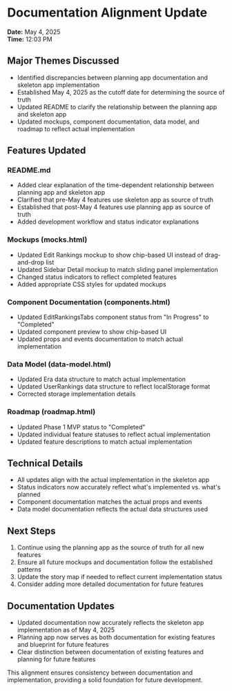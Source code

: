 # Documentation Alignment Update

**Date:** May 4, 2025  
**Time:** 12:03 PM  

## Major Themes Discussed

- Identified discrepancies between planning app documentation and skeleton app implementation
- Established May 4, 2025 as the cutoff date for determining the source of truth
- Updated README to clarify the relationship between the planning app and skeleton app
- Updated mockups, component documentation, data model, and roadmap to reflect actual implementation

## Features Updated

### README.md
- Added clear explanation of the time-dependent relationship between planning app and skeleton app
- Clarified that pre-May 4 features use skeleton app as source of truth
- Established that post-May 4 features use planning app as source of truth
- Added development workflow and status indicator explanations

### Mockups (mocks.html)
- Updated Edit Rankings mockup to show chip-based UI instead of drag-and-drop list
- Updated Sidebar Detail mockup to match sliding panel implementation
- Changed status indicators to reflect completed features
- Added appropriate CSS styles for updated mockups

### Component Documentation (components.html)
- Updated EditRankingsTabs component status from "In Progress" to "Completed"
- Updated component preview to show chip-based UI
- Updated props and events documentation to match actual implementation

### Data Model (data-model.html)
- Updated Era data structure to match actual implementation
- Updated UserRankings data structure to reflect localStorage format
- Corrected storage implementation details

### Roadmap (roadmap.html)
- Updated Phase 1 MVP status to "Completed"
- Updated individual feature statuses to reflect actual implementation
- Updated feature descriptions to match actual implementation

## Technical Details

- All updates align with the actual implementation in the skeleton app
- Status indicators now accurately reflect what's implemented vs. what's planned
- Component documentation matches the actual props and events
- Data model documentation reflects the actual data structures used

## Next Steps

1. Continue using the planning app as the source of truth for all new features
2. Ensure all future mockups and documentation follow the established patterns
3. Update the story map if needed to reflect current implementation status
4. Consider adding more detailed documentation for future features

## Documentation Updates

- Updated documentation now accurately reflects the skeleton app implementation as of May 4, 2025
- Planning app now serves as both documentation for existing features and blueprint for future features
- Clear distinction between documentation of existing features and planning for future features

This alignment ensures consistency between documentation and implementation, providing a solid foundation for future development.
